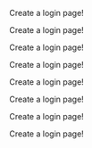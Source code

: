 <p>Create a login page!</p><p>Create a login page!</p><p>Create a login page!</p><p>Create a login page!</p><p>Create a login page!</p><p>Create a login page!</p><p>Create a login page!</p><p>Create a login page!</p><p><br></p>